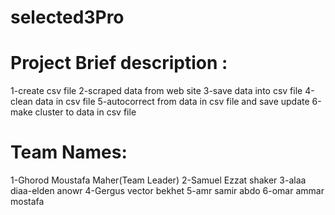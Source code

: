 # selected3Pro

# Project Brief description :
1-create csv file
2-scraped data from web site 
3-save data into csv file 
4-clean data in csv file 
5-autocorrect from data in csv file and save update
6-make cluster to data in csv file 


# Team Names:
1-Ghorod Moustafa Maher(Team Leader)
2-Samuel Ezzat shaker
3-alaa diaa-elden anowr
4-Gergus vector bekhet
5-amr samir abdo
6-omar ammar mostafa
